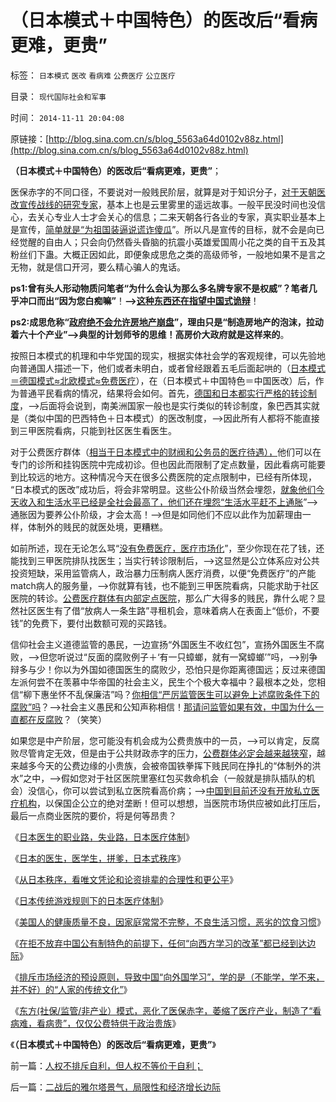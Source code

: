 # （日本模式＋中国特色）的医改后“看病更难，更贵”

标签： `日本模式` `医改` `看病难` `公费医疗` `公立医疗` 

目录： `现代国际社会和军事`

时间： `2014-11-11 20:04:08`

原链接：[http://blog.sina.com.cn/s/blog_5563a64d0102v88z.html](http://blog.sina.com.cn/s/blog_5563a64d0102v88z.html)

**（日本模式＋中国特色）的医改后“看病更难，更贵”**；

医保赤字的不同口径，不要说对一般贱民阶层，就算是对于知识分子，[对于天朝医改宣传战线的研究专家](../../../2008/10/20/欣赏专家们之无知，无耻，与无良.md)，基本上也是云里雾里的遥远故事。一般平民没时间也没信心，去关心专业人士才会关心的信息；二来天朝各行各业的专家，真实职业基本上是宣传，[简单就是“为祖国装逼说谎诈傻瓜](../../../2009/5/5/假装无私！专业化打哑迷诡辩的中国式专家.md)”。所以凡是宣传的目标，就不会是向已经觉醒的自由人；只会向仍然昏头昏脑的抗震小英雄爱国周小花之类的自干五及其粉丝们下蛊。大概正因如此，即便象成思危之类的高级师爷，一般地如果不是言之无物，就是信口开河，要么精心骗人的鬼话。

**ps1:曾有头人形动物质问笔者“为什么会认为那么多名牌专家不是权威”？笔者几乎冲口而出“因为您白痴嘛”**！**——>[这种东西还在指望中国式诡辩](../../../2008/8/31/“大学无书”，远离中国式诡辩！.md)**！

**ps2:成思危称“[政府绝不会允许房地产崩盘](http://finance.qq.com/a/20141110/005476.htm)”，理由只是“制造房地产的泡沫，拉动着六十个产业”——>典型的计划师爷的思维！高房价大政府就是这样来的**。

按照日本模式的机理和中华党国的现实，根据实体社会学的客观规律，可以先验地向普通国人描述一下，他们或者未明白，或者曾经跟着五毛后面起哄的（[日本模式＝德国模式≈北欧模式≈免费医疗](http://blog.sina.com.cn/s/blog_5563a64d0102v7zm.html)），在（日本模式＋中国特色＝中国医改）后，作为普通平民看病的情况，结果将会如何。首先，[德国和日本都实行严格的转诊制度](http://blog.sina.com.cn/s/blog_5563a64d0102v7s2.html)，——>后面将会说到，南美洲国家一般也是实行类似的转诊制度，象巴西其实就是（类似中国的巴西特色＋日本模式）的医改制度，——>因此所有人都将不能直接到三甲医院看病，只能到社区医生看医生。

对于公费医疗群体（[相当于日本模式中的财阀和公务员的医疗待遇），](http://blog.sina.com.cn/s/blog_5563a64d0102v1gm.html)他们可以在专门的诊所和挂钩医院中完成初诊。但也因此而限制了定点数量，因此看病可能要到比较远的地方。这种情况今天在很多公费医院的定点限制中，已经有所体现，
“日本模式的医改”成功后，将会非常明显。这些公仆阶级当然会埋怨，[就象他们今天收入和生活水平已经是全社会最高了，他们还在埋怨“生活水平赶不上通胀](http://blog.sina.com.cn/s/blog_5563a64d0102v7zn.html)”——>通胀因为要养公仆阶级，才会太高！——>但是如同他们不应以此作为加薪理由一样，体制外的贱民的就医处境，更糟糕。

如前所述，现在无论怎么骂“[没有免费医疗，医疗市场化](../../../2010/7/21/中国社会没有健康投资的市场意识.md)”，至少你现在花了钱，还能找到三甲医院排队找医生；当实行转诊限制后，——>这显然是公立体系应对公共投资短缺，采用监管病人，政治暴力压制病人医疗消费，以便“免费医疗”的产能match病人的服务量，——>你就算有钱，也不能到三甲医院看病，只能求助于社区医院的转诊。[公费医疗群体有内部定点医院](../../../2010/7/15/我国医疗行业现状；四类医院的“医改”处境.md)，那么广大得多的贱民，靠什么呢？显然社区医生有了借“放病人一条生路”寻租机会，意味着病人在表面上“低价，不要钱”的免费下，要付出数额可观的买路钱。

信仰社会主义道德监管的愚民，一边宣扬“外国医生不收红包”，宣扬外国医生不腐败，——>但您听说过“反面的腐败例子＋‘有一只蟑螂，就有一窝蟑螂’”吗，——>别争辩多与少！你以为外国如德国医生的腐败少，恐怕只是你距离德国远；反过来德国左派何尝不在羡慕中华帝国的社会主义，民生个个极大幸福中？最根本之处，您相信“柳下惠坐怀不乱保廉洁”吗？[你相信“严厉监管医生可以避免上述腐败条件下的腐败”吗](../../../2009/5/30/剥夺医生处方权的荒唐后果由民众承受——看病难贵差！.md)？——>社会主义愚民和公知声称相信！[那请问监管如果有效，中国为什么一直都在反腐败](http://blog.sina.com.cn/s/blog_5563a64d0102v48i.html)？（笑笑）

如果您是中产阶层，您可能没有机会成为公费贵族中的一员，——>可以肯定，反腐败尽管肯定无效，但是由于公共财政赤字的压力，[公费群体必定会越来越狭窄](../../../2013/5/29/特权边际狂热的革命洪流，“朝廷制造革命”（梁启超）.md)，越来越多今天的公费边缘的小贵族，会被帝国铁拳挥下贱民同在挣扎的“体制外的洪水”之中，——>假如您对于社区医院里塞红包买救命机会（一般就是排队插队的机会）没信心，你可以尝试到私立医院看高价病；——>[中国到目前还没有开放私立医疗机构](http://blog.sina.com.cn/s/blog_5563a64d0102ei0l.html)，以保国企公立的绝对垄断！但可以想想，当医院市场供应被如此打压后，最后一点商业医院的要价，将是何等昂贵？

《[日本医生的职业路，失业路，日本医疗体制](../../../2014/8/28/日本医生的职业路，失业路，日本医疗体制.md)》

《[日本的医生，医学生，拼爹，日本式秩序](../../../2014/8/29/日本的医生医学生，拼爹，和美国更公平的竞争.md)》

《[从日本秩序，看唯文凭论和论资排辈的合理性和更公平](http://blog.sina.com.cn/s/blog_5563a64d0102v23i.html)》

《[日本传统游戏规则下的日本医疗体制](../../../2014/11/6/日本传统游戏规则下的日本医疗体制.md)》

《[美国人的健康质量不良，因家庭常常不完整，不良生活习惯，恶劣的饮食习惯](http://blog.sina.com.cn/s/blog_5563a64d0102v7u4.html)》

《[在拒不放弃中国公有制特色的前提下，任何“向西方学习的改革”都已经到达边际](http://blog.sina.com.cn/s/blog_5563a64d0102v7vi.html)》

《[排斥市场经济的预设原则，导致中国“向外国学习”，学的是（不能学，学不来，并不好）的“人家的传统文化”](http://blog.sina.com.cn/s/blog_5563a64d0102v7wv.html)》

《[东方(社保/监管/非产业）模式，恶化了医保赤字，萎缩了医疗产业，制造了“看病难，看病贵”，仅仅公费特供于政治贵族](../../../2014/11/10/德国日本模式与美国“医保赤字&nbsp;&amp;　医疗投入”的口径差异；.md)》

《**（日本模式＋中国特色）的医改后“看病更难，更贵”**》



前一篇：[人权不排斥自利，但人权不等价于自利；](http://blog.sina.com.cn/s/blog_5563a64d0102v7zp.html)

后一篇：[二战后的雅尔塔景气，局限性和经济增长边际](http://blog.sina.com.cn/s/blog_5563a64d0102v891.html)